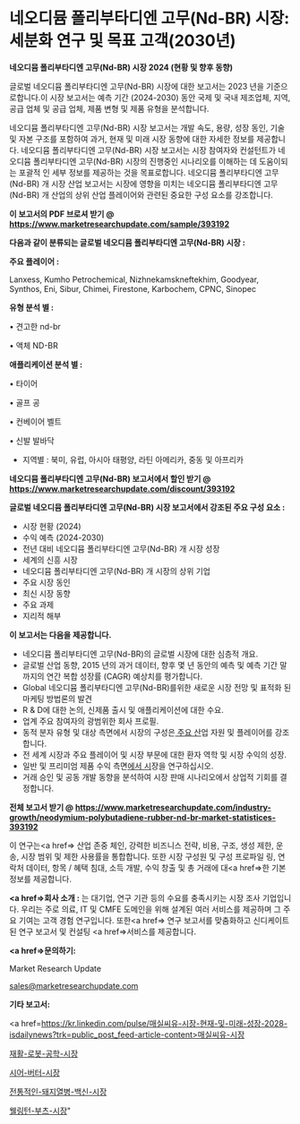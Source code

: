 # 네오디뮴 폴리부타디엔 고무(Nd-BR) 시장: 세분화 연구 및 목표 고객(2030년)

<strong>네오디뮴 폴리부타디엔 고무(Nd-BR) 시장 2024 (현황 및 향후 동향)</strong>

글로벌 네오디뮴 폴리부타디엔 고무(Nd-BR) 시장에 대한 보고서는 2023 년을 기준으로합니다.이 시장 보고서는 예측 기간 (2024-2030) 동안 국제 및 국내 제조업체, 지역, 공급 업체 및 공급 업체, 제품 변형 및 제품 유형을 분석합니다.

네오디뮴 폴리부타디엔 고무(Nd-BR) 시장 보고서는 개발 속도, 용량, 성장 동인, 기술 및 자본 구조를 포함하여 과거, 현재 및 미래 시장 동향에 대한 자세한 정보를 제공합니다. 네오디뮴 폴리부타디엔 고무(Nd-BR) 시장 보고서는 시장 참여자와 컨설턴트가 네오디뮴 폴리부타디엔 고무(Nd-BR) 시장의 진행중인 시나리오를 이해하는 데 도움이되는 포괄적 인 세부 정보를 제공하는 것을 목표로합니다. 네오디뮴 폴리부타디엔 고무(Nd-BR) 개 시장 산업 보고서는 시장에 영향을 미치는 네오디뮴 폴리부타디엔 고무(Nd-BR) 개 산업의 상위 산업 플레이어와 관련된 중요한 구성 요소를 강조합니다.



<strong>이 보고서의 PDF 브로셔 받기 @ <a href=https://www.marketresearchupdate.com/sample/393192>https://www.marketresearchupdate.com/sample/393192</a></strong>



<strong>다음과 같이 분류되는 글로벌 네오디뮴 폴리부타디엔 고무(Nd-BR) 시장 :</strong>



<strong>주요 플레이어 :</strong>

Lanxess, Kumho Petrochemical, Nizhnekamskneftekhim, Goodyear, Synthos, Eni, Sibur, Chimei, Firestone, Karbochem, CPNC, Sinopec



<strong>유형 분석 별 :</strong>

• 견고한 nd-br

• 액체 ND-BR



<strong>애플리케이션 분석 별 :</strong>

• 타이어

• 골프 공

• 컨베이어 벨트

• 신발 발바닥

<ul>
  <li>지역별 : 북미, 유럽, 아시아 태평양, 라틴 아메리카, 중동 및 아프리카</li>
</ul>


<strong>네오디뮴 폴리부타디엔 고무(Nd-BR) 보고서에서 할인 받기 @ <a href=https://www.marketresearchupdate.com/discount/393192>https://www.marketresearchupdate.com/discount/393192</a></strong>



<strong>글로벌 네오디뮴 폴리부타디엔 고무(Nd-BR) 시장 보고서에서 강조된 주요 구성 요소 :</strong>
<ul>
  <li>시장 현황 (2024)</li>
  <li>수익 예측 (2024-2030)</li>
  <li>전년 대비 네오디뮴 폴리부타디엔 고무(Nd-BR) 개 시장 성장</li>
  <li>세계의 신흥 시장</li>
  <li>네오디뮴 폴리부타디엔 고무(Nd-BR) 개 시장의 상위 기업</li>
  <li>주요 시장 동인</li>
  <li>최신 시장 동향</li>
  <li>주요 과제</li>
  <li>지리적 해부</li>
</ul>


<strong>이 보고서는 다음을 제공합니다.</strong>
<ul>
  <li>네오디뮴 폴리부타디엔 고무(Nd-BR)의 글로벌 시장에 대한 심층적 개요.</li>
  <li>글로벌 산업 동향, 2015 년의 과거 데이터, 향후 몇 년 동안의 예측 및 예측 기간 말까지의 연간 복합 성장률 (CAGR) 예상치를 평가합니다.</li>
  <li>Global 네오디뮴 폴리부타디엔 고무(Nd-BR)를위한 새로운 시장 전망 및 표적화 된 마케팅 방법론의 발견</li>
  <li>R &amp; D에 대한 논의, 신제품 출시 및 애플리케이션에 대한 수요.</li>
  <li>업계 주요 참여자의 광범위한 회사 프로필.</li>
  <li>동적 분자 유형 및 대상 측면에서 시장의 구성은<a href=> 주요 산</a>업 자원 및 플레이어를 강조합니다.</li>
  <li>전 세계 시장과 주요 플레이어 및 시장 부문에 대한 환자 역학 및 시장 수익의 성장.</li>
  <li>일반 및 프리미엄 제품 수익 측면<a href=>에서 시</a>장을 연구하십시오.</li>
  <li>거래 승인 및 공동 개발 동향을 분석하여 시장 판매 시나리오에서 상업적 기회를 결정합니다.</li>
</ul>



<strong>전체 보고서 받기 @ <a href=https://www.marketresearchupdate.com/industry-growth/neodymium-polybutadiene-rubber-nd-br-market-statistices-393192>https://www.marketresearchupdate.com/industry-growth/neodymium-polybutadiene-rubber-nd-br-market-statistices-393192</a></strong>

이 연구는<a href=> 산업 존중</a> 체인, 강력한 비즈니스 전략, 비용, 구조, 생성 제한, 운송, 시장 범위 및 제한 사용률을 통합합니다. 또한 시장 구성원 및 구성 프로파일 링, 연락처 데이터, 항목 / 혜택 침대, 소득 개발, 수익 창출 및 총 거래에 대<a href=>한 기본 </a>정보를 제공합니다.



<strong><a href=>회사 소</a>개 :</strong>
는 대기업, 연구 기관 등의 수요를 충족시키는 시장 조사 기업입니다. 우리는 주로 의료, IT 및 CMFE 도메인을 위해 설계된 여러 서비스를 제공하며 그 주요 기여는 고객 경험 연구입니다. 또한<a href=> 연구 보</a>고서를 맞춤화하고 신디케이트 된 연구 보고서 및 컨설팅 <a href=>서비스</a>를 제공합니다.



<strong><a href=>문의하기:</a></strong>

Market Research Update

sales@marketresearchupdate.com



<strong>기타 보고서:</strong>

<a href=https://kr.linkedin.com/pulse/매실씨유-시장-현재-및-미래-성장-2028-isdailynews?trk=public_post_feed-article-content>매실씨유-시장</a>

<a href=https://www.linkedin.com/pulse/재활-로봇-공학-시장-경쟁-분석-및-성장-잠재력-2029-consumer-connection-chronicles-24-/>재활-로봇-공학-시장</a>

<a href=https://www.linkedin.com/pulse/시어-버터-시장-경쟁-분석-및-성장-잠재력-2029-consumer-connection-compendium-ana-7x3kf/>시어-버터-시장</a>

<a href=https://www.linkedin.com/pulse/전통적인-돼지열병-백신-시장-현재-및-미래-성장-2029-consumer-connection-chronicles-24--dpm0f/>전통적인-돼지열병-백신-시장</a>

<a href=https://www.linkedin.com/pulse/웰링턴-부츠-시장-세분화-연구-및-목표-고객2030년-survey-savvy-insights-360-analysis-ioclf/>웰링턴-부츠-시장</a>"

